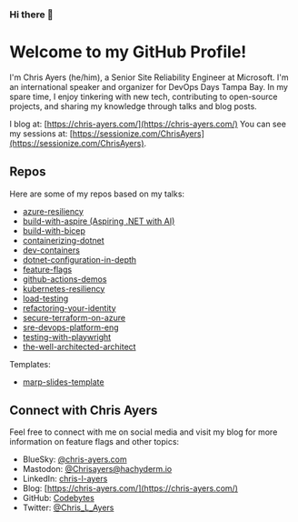 ### Hi there 👋

# Welcome to my GitHub Profile!

I'm Chris Ayers (he/him), a Senior Site Reliability Engineer at Microsoft. I'm an international speaker and organizer for DevOps Days Tampa Bay. In my spare time, I enjoy tinkering with new tech, contributing to open-source projects, and sharing my knowledge through talks and blog posts.

I blog at: [https://chris-ayers.com/](https://chris-ayers.com/)
You can see my sessions at: [https://sessionize.com/ChrisAyers](https://sessionize.com/ChrisAyers).

## Repos

Here are some of my repos based on my talks:

- [azure-resiliency](https://github.com/codebytes/azure-resiliency)
- [build-with-aspire (Aspiring .NET with AI)](https://github.com/codebytes/build-with-aspire)
- [build-with-bicep](https://github.com/codebytes/build-with-bicep)
- [containerizing-dotnet](https://github.com/codebytes/containerizing-dotnet)
- [dev-containers](https://github.com/codebytes/dev-containers)
- [dotnet-configuration-in-depth](https://github.com/codebytes/dotnet-configuration-in-depth)
- [feature-flags](https://github.com/codebytes/feature-flags)
- [github-actions-demos](https://github.com/codebytes/github-actions-demos)
- [kubernetes-resiliency](https://github.com/codebytes/kubernetes-resiliency)
- [load-testing](https://github.com/codebytes/load-testing)
- [refactoring-your-identity](https://github.com/codebytes/refactoring-your-identity)
- [secure-terraform-on-azure](https://github.com/codebytes/secure-terraform-on-azure)
- [sre-devops-platform-eng](https://github.com/codebytes/sre-devops-platform-eng)
- [testing-with-playwright](https://github.com/codebytes/testing-with-playwright)
- [the-well-architected-architect](https://github.com/codebytes/the-well-architected-architect)

Templates:

- [marp-slides-template](https://github.com/codebytes/marp-slides-template)

## Connect with Chris Ayers

Feel free to connect with me on social media and visit my blog for more information on feature flags and other topics:

- BlueSky: [@chris-ayers.com](https://bsky.app/profile/chris-ayers.com)
- Mastodon: <a rel="me" href="https://hachyderm.io/@Chrisayers">@Chrisayers@hachyderm.io</a>
- LinkedIn: [chris-l-ayers](https://linkedin.com/in/chris-l-ayers/)
- Blog: [https://chris-ayers.com/](https://chris-ayers.com/)
- GitHub: [Codebytes](https://github.com/codebytes)
- Twitter: [@Chris_L_Ayers](https://twitter.com/Chris_L_Ayers)
